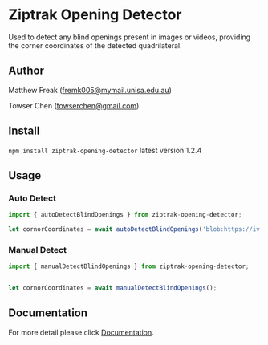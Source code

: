 # Ziptrak Opening Detector

Used to detect any blind openings present in images or videos, providing the corner coordinates of the detected quadrilateral.

## Author

Matthew Freak (fremk005@mymail.unisa.edu.au)

Towser Chen (towserchen@gmail.com)


## Install

`npm install ziptrak-opening-detector`
latest version 1.2.4

## Usage

### Auto Detect
```javascript
import { autoDetectBlindOpenings } from ziptrak-opening-detector;

let cornorCoordinates = await autoDetectBlindOpenings('blob:https://iv.logissoftware.com/da26a161-a81f-493a-a1c2-27f2790c8d5f', true, 'renderCanvas');
```

### Manual Detect

```javascript
import { manualDetectBlindOpenings } from ziptrak-opening-detector;


let cornorCoordinates = await manualDetectBlindOpenings();
```


## Documentation

For more detail please click [Documentation](docs/docs.md).